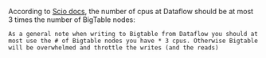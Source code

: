 According to [Scio docs](https://spotify.github.io/scio/io/Bigtable), the number of cpus at Dataflow should be at most 3 times the number of BigTable nodes:

```
As a general note when writing to Bigtable from Dataflow you should at most use the # of Bigtable nodes you have * 3 cpus. Otherwise Bigtable will be overwhelmed and throttle the writes (and the reads)
```